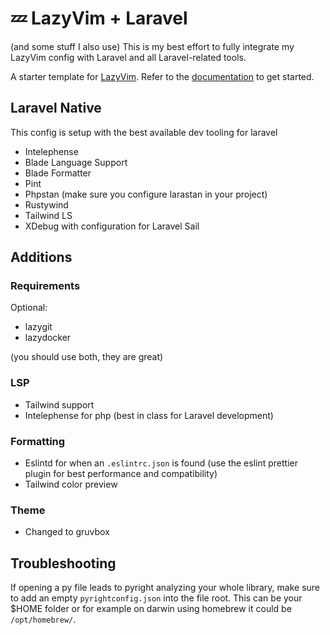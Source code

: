 # 💤 LazyVim + Laravel

(and some stuff I also use)
This is my best effort to fully integrate my LazyVim config with Laravel and all Laravel-related tools.

A starter template for [LazyVim](https://github.com/LazyVim/LazyVim).
Refer to the [documentation](https://lazyvim.github.io/installation) to get started.

## Laravel Native

This config is setup with the best available dev tooling for laravel

- Intelephense
- Blade Language Support
- Blade Formatter
- Pint
- Phpstan (make sure you configure larastan in your project)
- Rustywind
- Tailwind LS
- XDebug with configuration for Laravel Sail

## Additions

### Requirements

Optional:

- lazygit
- lazydocker

(you should use both, they are great)

### LSP

- Tailwind support
- Intelephense for php (best in class for Laravel development)

### Formatting

- Eslintd for when an `.eslintrc.json` is found (use the eslint prettier plugin for best performance and compatibility)
- Tailwind color preview

### Theme

- Changed to gruvbox

## Troubleshooting

If opening a py file leads to pyright analyzing your whole library, make sure to add an empty `pyrightconfig.json` into the file root.
This can be your $HOME folder or for example on darwin using homebrew it could be `/opt/homebrew/`.
